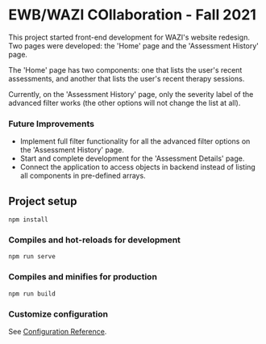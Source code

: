 # EWB/WAZI COllaboration - Fall 2021

This project started front-end development for WAZI's website redesign. 
Two pages were developed: the 'Home' page and the 'Assessment History' page. 

The 'Home' page has two components: one that lists the user's recent assessments, and another that lists the user's recent therapy sessions. 

Currently, on the 'Assessment History' page, only the severity label of the advanced filter works (the other options will not change the list at all).  

### Future Improvements
* Implement full filter functionality for all the advanced filter options on the 'Assessment History' page. 
* Start and complete development for the 'Assessment Details' page.
* Connect the application to access objects in backend instead of listing all components in pre-defined arrays. 

## Project setup
```
npm install
```

### Compiles and hot-reloads for development
```
npm run serve
```

### Compiles and minifies for production
```
npm run build
```

### Customize configuration
See [Configuration Reference](https://cli.vuejs.org/config/).

